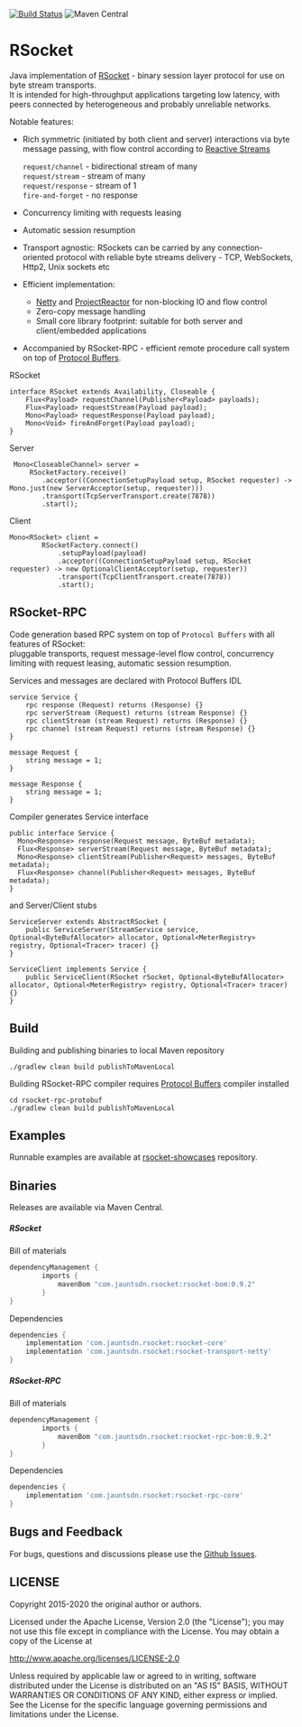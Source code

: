 [![Build Status](https://travis-ci.org/jauntsdn/rsocket.svg?branch=develop)](https://travis-ci.org/jauntsdn/rsocket) ![Maven Central](https://img.shields.io/maven-central/v/com.jauntsdn.rsocket/rsocket-core)

# RSocket

Java implementation of [RSocket](https://rsocket.io) - binary session layer protocol for use on byte stream transports.  
It is intended for high-throughput applications targeting low latency, with peers connected by heterogeneous and probably unreliable networks. 

Notable features:

* Rich symmetric (initiated by both client and server) interactions via byte message passing, with flow control according to [Reactive Streams](https://github.com/reactive-streams/reactive-streams-jvm)
  
  `request/channel`  - bidirectional stream of many  
  `request/stream`   - stream of many  
  `request/response` - stream of 1  
  `fire-and-forget`  - no response  

* Concurrency limiting with requests leasing
* Automatic session resumption
* Transport agnostic: RSockets can be carried by any connection-oriented protocol with reliable byte streams delivery - TCP, WebSockets, Http2, Unix sockets etc
* Efficient implementation:
    * [Netty](https://github.com/netty/netty) and [ProjectReactor](https://github.com/reactor/reactor-core) for non-blocking IO and flow control
    * Zero-copy message handling
    * Small core library footprint: suitable for both server and client/embedded applications
* Accompanied by RSocket-RPC - efficient remote procedure call system on top of [Protocol Buffers](https://developers.google.com/protocol-buffers).

RSocket 
```
interface RSocket extends Availability, Closeable {
    Flux<Payload> requestChannel(Publisher<Payload> payloads);
    Flux<Payload> requestStream(Payload payload);
    Mono<Payload> requestResponse(Payload payload);
    Mono<Void> fireAndForget(Payload payload);
}
```
    
Server
```
 Mono<CloseableChannel> server = 
     RSocketFactory.receive()
        .acceptor((ConnectionSetupPayload setup, RSocket requester) -> Mono.just(new ServerAcceptor(setup, requester)))
        .transport(TcpServerTransport.create(7878))
        .start();
```

Client
```
Mono<RSocket> client =
        RSocketFactory.connect()
            .setupPayload(payload)
            .acceptor((ConnectionSetupPayload setup, RSocket requester) -> new OptionalClientAcceptor(setup, requester))  
            .transport(TcpClientTransport.create(7878))
            .start();
```

## RSocket-RPC

Code generation based RPC system on top of `Protocol Buffers` with all features of RSocket:  
pluggable transports, request message-level flow control, concurrency limiting with request leasing, automatic session resumption.   

Services and messages are declared with Protocol Buffers IDL
```
service Service {
    rpc response (Request) returns (Response) {}
    rpc serverStream (Request) returns (stream Response) {}
    rpc clientStream (stream Request) returns (Response) {}
    rpc channel (stream Request) returns (stream Response) {}
}

message Request {
    string message = 1;
}

message Response {
    string message = 1;
}
```

Compiler generates Service interface
```
public interface Service {
  Mono<Response> response(Request message, ByteBuf metadata);
  Flux<Response> serverStream(Request message, ByteBuf metadata);
  Mono<Response> clientStream(Publisher<Request> messages, ByteBuf metadata);
  Flux<Response> channel(Publisher<Request> messages, ByteBuf metadata);
}
```
and Server/Client stubs
```
ServiceServer extends AbstractRSocket {
    public ServiceServer(StreamService service, Optional<ByteBufAllocator> allocator, Optional<MeterRegistry> registry, Optional<Tracer> tracer) {}
}
```

```
ServiceClient implements Service {
    public ServiceClient(RSocket rSocket, Optional<ByteBufAllocator> allocator, Optional<MeterRegistry> registry, Optional<Tracer> tracer) {}
}
```

## Build

Building and publishing binaries to local Maven repository 
```
./gradlew clean build publishToMavenLocal
```

Building RSocket-RPC compiler requires [Protocol Buffers](https://github.com/grpc/grpc-java/blob/master/COMPILING.md#how-to-build-code-generation-plugin) compiler installed
```
cd rsocket-rpc-protobuf
./gradlew clean build publishToMavenLocal
```

## Examples 

Runnable examples are available at [rsocket-showcases](https://github.com/jauntsdn/rsocket-showcases) repository.

## Binaries

Releases are available via Maven Central.

##### RSocket

Bill of materials
```groovy
dependencyManagement {
        imports {
            mavenBom "com.jauntsdn.rsocket:rsocket-bom:0.9.2"
        }
}
```
Dependencies

```groovy
dependencies {
    implementation 'com.jauntsdn.rsocket:rsocket-core'
    implementation 'com.jauntsdn.rsocket:rsocket-transport-netty'
}
```

##### RSocket-RPC

Bill of materials
```groovy
dependencyManagement {
        imports {
            mavenBom "com.jauntsdn.rsocket:rsocket-rpc-bom:0.9.2"
        }
}
```
Dependencies

```groovy
dependencies {
    implementation 'com.jauntsdn.rsocket:rsocket-rpc-core'
}
```

## Bugs and Feedback

For bugs, questions and discussions please use the [Github Issues](https://github.com/jauntsdn/rsocket/issues).

## LICENSE

Copyright 2015-2020 the original author or authors.

Licensed under the Apache License, Version 2.0 (the "License");
you may not use this file except in compliance with the License.
You may obtain a copy of the License at

http://www.apache.org/licenses/LICENSE-2.0

Unless required by applicable law or agreed to in writing, software
distributed under the License is distributed on an "AS IS" BASIS,
WITHOUT WARRANTIES OR CONDITIONS OF ANY KIND, either express or implied.
See the License for the specific language governing permissions and
limitations under the License.
